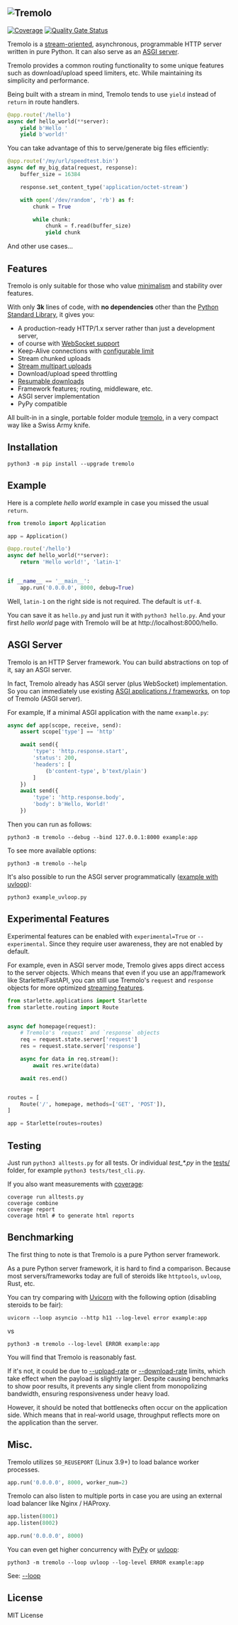 ![Tremolo](https://raw.githubusercontent.com/nggit/tremolo/main/media/tremolo.png)
---

[![Coverage](https://sonarcloud.io/api/project_badges/measure?project=nggit_tremolo&metric=coverage)](https://sonarcloud.io/summary/new_code?id=nggit_tremolo)
[![Quality Gate Status](https://sonarcloud.io/api/project_badges/measure?project=nggit_tremolo&metric=alert_status)](https://sonarcloud.io/summary/new_code?id=nggit_tremolo)

Tremolo is a [stream-oriented](https://nggit.github.io/tremolo-docs/yield.html), asynchronous, programmable HTTP server written in pure Python. It can also serve as an [ASGI server](#asgi-server).

Tremolo provides a common routing functionality to some unique features such as download/upload speed limiters, etc. While maintaining its simplicity and performance.

Being built with a stream in mind, Tremolo tends to use `yield` instead of `return` in route handlers.

```python
@app.route('/hello')
async def hello_world(**server):
    yield b'Hello '
    yield b'world!'
```

You can take advantage of this to serve/generate big files efficiently:

```python
@app.route('/my/url/speedtest.bin')
async def my_big_data(request, response):
    buffer_size = 16384

    response.set_content_type('application/octet-stream')

    with open('/dev/random', 'rb') as f:
        chunk = True

        while chunk:
            chunk = f.read(buffer_size)
            yield chunk
```

And other use cases…

## Features
Tremolo is only suitable for those who value [minimalism](https://en.wikipedia.org/wiki/Minimalism_%28computing%29) and stability over features.

With only **3k** lines of code, with **no dependencies** other than the [Python Standard Library](https://docs.python.org/3/library/index.html), it gives you:

* A production-ready HTTP/1.x server rather than just a development server,
* of course with [WebSocket support](https://nggit.github.io/tremolo-docs/reference/websocket/)
* Keep-Alive connections with [configurable limit](https://nggit.github.io/tremolo-docs/configuration.html#keepalive_connections)
* Stream chunked uploads
* [Stream multipart uploads](https://nggit.github.io/tremolo-docs/body.html#multipart)
* Download/upload speed throttling
* [Resumable downloads](https://nggit.github.io/tremolo-docs/resumable-downloads.html)
* Framework features; routing, middleware, etc.
* ASGI server implementation
* PyPy compatible

All built-in in a single, portable folder module [tremolo](https://github.com/nggit/tremolo/tree/main/tremolo),
in a very compact way like a Swiss Army knife.

## Installation
```
python3 -m pip install --upgrade tremolo
```

## Example
Here is a complete *hello world* example in case you missed the usual `return`.

```python
from tremolo import Application

app = Application()

@app.route('/hello')
async def hello_world(**server):
    return 'Hello world!', 'latin-1'


if __name__ == '__main__':
    app.run('0.0.0.0', 8000, debug=True)
```

Well, `latin-1` on the right side is not required. The default is `utf-8`.

You can save it as `hello.py` and just run it with `python3 hello.py`.
And your first *hello world* page with Tremolo will be at http://localhost:8000/hello.

## ASGI Server
Tremolo is an HTTP Server framework. You can build abstractions on top of it, say an ASGI server.

In fact, Tremolo already has ASGI server (plus WebSocket) implementation.
So you can immediately use existing [ASGI applications / frameworks](https://asgi.readthedocs.io/en/latest/implementations.html#application-frameworks), on top of Tremolo (ASGI server).

For example, If a minimal ASGI application with the name `example.py`:

```python
async def app(scope, receive, send):
    assert scope['type'] == 'http'

    await send({
        'type': 'http.response.start',
        'status': 200,
        'headers': [
            (b'content-type', b'text/plain')
        ]
    })
    await send({
        'type': 'http.response.body',
        'body': b'Hello, World!'
    })
```

Then you can run as follows:

```
python3 -m tremolo --debug --bind 127.0.0.1:8000 example:app
```

To see more available options:

```
python3 -m tremolo --help
```

It's also possible to run the ASGI server programmatically ([example with uvloop](https://github.com/nggit/tremolo/blob/main/example_uvloop.py)):

```
python3 example_uvloop.py
```

## Experimental Features
Experimental features can be enabled with `experimental=True` or `--experimental`.
Since they require user awareness, they are not enabled by default.

For example, even in ASGI server mode, Tremolo gives apps direct access to the server objects.
Which means that even if you use an app/framework like Starlette/FastAPI,
you can still use Tremolo's `request` and `response` objects for more optimized [streaming features](https://nggit.github.io/tremolo-docs/body.html#multipart).
```python
from starlette.applications import Starlette
from starlette.routing import Route


async def homepage(request):
    # Tremolo's `request` and `response` objects
    req = request.state.server['request']
    res = request.state.server['response']

    async for data in req.stream():
        await res.write(data)

    await res.end()


routes = [
    Route('/', homepage, methods=['GET', 'POST']),
]

app = Starlette(routes=routes)
```

## Testing
Just run `python3 alltests.py` for all tests. Or individual *test_\*.py* in the [tests/](https://github.com/nggit/tremolo/tree/main/tests) folder, for example `python3 tests/test_cli.py`.

If you also want measurements with [coverage](https://coverage.readthedocs.io/):

```
coverage run alltests.py
coverage combine
coverage report
coverage html # to generate html reports
```

## Benchmarking
The first thing to note is that Tremolo is a pure Python server framework.

As a pure Python server framework, it is hard to find a comparison.
Because most servers/frameworks today are full of steroids like `httptools`, `uvloop`, Rust, etc.

You can try comparing with [Uvicorn](https://www.uvicorn.org/) with the following option (disabling steroids to be fair):

```
uvicorn --loop asyncio --http h11 --log-level error example:app
```

vs

```
python3 -m tremolo --log-level ERROR example:app
```

You will find that Tremolo is reasonably fast.

If it's not, it could be due to [--upload-rate](https://nggit.github.io/tremolo-docs/configuration.html#upload_rate) or [--download-rate](https://nggit.github.io/tremolo-docs/configuration.html#download_rate) limits, which take effect when the payload is slightly larger.
Despite causing benchmarks to show poor results, it prevents any single client from monopolizing bandwidth, ensuring responsiveness under heavy load.

However, it should be noted that bottlenecks often occur on the application side.
Which means that in real-world usage, throughput reflects more on the application than the server.

## Misc.
Tremolo utilizes `SO_REUSEPORT` (Linux 3.9+) to load balance worker processes.

```python
app.run('0.0.0.0', 8000, worker_num=2)
```

Tremolo can also listen to multiple ports in case you are using an external load balancer like Nginx / HAProxy.

```python
app.listen(8001)
app.listen(8002)

app.run('0.0.0.0', 8000)
```

You can even get higher concurrency with [PyPy](https://www.pypy.org/) or [uvloop](https://magic.io/blog/uvloop-blazing-fast-python-networking/):

```
python3 -m tremolo --loop uvloop --log-level ERROR example:app
```

See: [--loop](https://nggit.github.io/tremolo-docs/configuration.html#loop)

## License
MIT License
